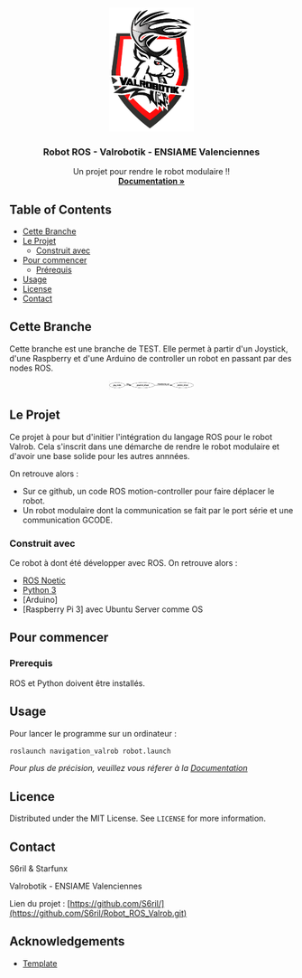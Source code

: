 
<!-- PROJECT LOGO -->
<br />
<p align="center">
  <a href="https://github.com/S6ril/Robot_ROS_Valrob/blob/master/images/logo_valrob.PNG">
    <img src="images/logo_valrob.png" alt="Logo" width="150" >
  </a>

  <h3 align="center">Robot ROS - Valrobotik - ENSIAME Valenciennes </h3>

  <p align="center">
    Un projet pour rendre le robot modulaire !!
    <br />
    <a href="https://s6ril.github.io/Robot_ROS_Valrob/"><strong>Documentation »</strong></a>
    <br />
  </p>
</p>



<!-- TABLE OF CONTENTS -->
## Table of Contents

* [Cette Branche](#branche)
* [Le Projet](#projet)
  * [Construit avec](#construit)
* [Pour commencer](#commencer)
  * [Prérequis](#prerequis)
* [Usage](#usage)
* [License](#license)
* [Contact](#contact)


## Cette Branche

Cette branche est une branche de TEST. Elle permet à partir d'un Joystick, d'une Raspberry et d'une Arduino de controller un robot en passant par des nodes ROS. 


<p align="center">
  <a href="https://github.com/S6ril/Robot_ROS_Valrob/blob/Robot_test/images/Node_Robot_Test.png">
    <img src="images/Node_Robot_Test.png" alt="Logo" width="150" >
  </a>
</p>



<!-- ABOUT THE PROJECT -->
## Le Projet


Ce projet à pour but d'initier l'intégration du langage ROS pour le robot Valrob. Cela s'inscrit dans une démarche de rendre le robot modulaire et d'avoir une base solide pour les autres annnées.

On retrouve alors :
* Sur ce github, un code ROS motion-controller pour faire déplacer le robot.
* Un robot modulaire dont la communication se fait par le port série et une communication GCODE.


### Construit avec
Ce robot à dont été développer avec ROS. On retrouve alors :
* [ROS Noetic](https://www.ros.org/)
* [Python 3](https://www.python.org/)
* [Arduino]
* [Raspberry Pi 3] avec Ubuntu Server comme OS





<!-- GETTING STARTED -->
## Pour commencer

### Prerequis

ROS et Python doivent être installés.


<!-- USAGE EXAMPLES -->
## Usage

Pour lancer le programme sur un ordinateur :
```bash
roslaunch navigation_valrob robot.launch 
```

_Pour plus de précision, veuillez vous réferer à la [Documentation](https://s6ril.github.io/Robot_ROS_Valrob/)_




<!-- LICENSE -->
## Licence

Distributed under the MIT License. See `LICENSE` for more information.



<!-- CONTACT -->
## Contact

S6ril & Starfunx

Valrobotik - ENSIAME Valenciennes

Lien du projet : [https://github.com/S6ril/](https://github.com/S6ril/Robot_ROS_Valrob.git)



<!-- ACKNOWLEDGEMENTS -->
## Acknowledgements
* [Template](https://github.com/othneildrew/Best-README-Template)


